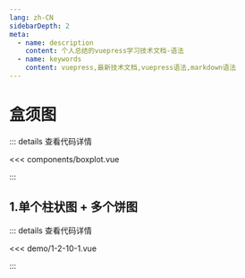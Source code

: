 ```yaml
---
lang: zh-CN
sidebarDepth: 2
meta:
  - name: description
    content: 个人总结的vuepress学习技术文档-语法
  - name: keywords
    content: vuepress,最新技术文档,vuepress语法,markdown语法
---
```


# 盒须图

::: details 查看代码详情

<<< components/boxplot.vue

:::

## 1.单个柱状图 + 多个饼图

  <Container url="https://zhoubichuan.com/resume/?1-2-10-1.vue" />

::: details 查看代码详情

<<< demo/1-2-10-1.vue

:::